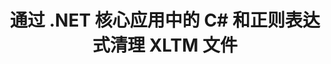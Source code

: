 ---
############################# Static ############################
layout: "autogen"
draft: false
path: "zh/redaction/net/regex/xltm"
otherformats: CSV DOC DOCM DOCX DOT DOTM DOTX PDF POT POTM PPS PPSM PPSX PPT PPTM PPTX RTF XLS XLSM XLSX XLT XLTX  

############################# Head ############################
head_title: "通过 .NET 核心使用正则表达式编辑 XLTM 文档"
head_description: "使用正则表达式从不同格式的文档中删除敏感信息"

############################# Header ############################
title: "通过 .NET 核心应用中的 C# 和正则表达式清理 XLTM 文件"
description: "查找并删除 Office 和 OpenOffice 文档、电子表格和演示文稿以及 Windows、Linux 和 macOS 上的 XLTM 中的敏感信息"

################### SubMenu/Download Button #####################
submenu:
    enable: true

############################# About ############################
about:
    enable: true
    title: ".NET API 的文档文本编辑"
    content: |
        一个独立于格式的界面，用于清理 PDF、Word、Excel、PowerPoint 文档和图像中的敏感和机密信息，包括更改元数据和删除评论的功能。使用 GroupDocs.Redaction for .NET 工具，您可以编辑机密信息并将编辑后的文档保存在 PDF 中，将所有页面转换为光栅图像或保留文档的原始格式以供进一步编辑。

############################# Steps ############################
steps:
    enable: true
    title_left: "通过 C# 使用正则表达式编辑来自 XLTM 的文本"
    content_left: |
        [GroupDocs.Redaction](zh//redaction/net/) 允许 .NET 开发者通过几个简单的步骤使用完整的正则表达式来编辑 XLTM 文件。

        *   创建 [Redactor](https://apireference.groupdocs.com/redaction/net/groupdocs.redaction/redactor) 类的实例并加载 XLTM 文件
        *   创建 [RegexRedaction](https://apireference.groupdocs.com/redaction/net/groupdocs.redaction.redactions/regexredaction) 类的实例来查找和替换文本
        *   使用 RegexRedaction 对象调用 [Redactor.Apply](https://apireference.groupdocs.com/redaction/net/groupdocs.redaction/redactor/methods/apply/index) 方法
        
    title_right: "开始使用密文 API"
    content_right: |
        通过命令行“nuget install GroupDocs.Redaction”进行安装，或通过 Visual Studio 的包管理器控制台使用“Install-Package GroupDocs.Redaction”进行安装。 
        或者，从 [下载](https://downloads.groupdocs.com/redaction/net) 获取 ZIP 文件中的离线 MSI 安装程序或 DLL，并在项目中手动引用它。  
        
    code: |
        ```cs
        using (Redactor redactor = new Redactor(@"sample.xltm"))
        {
        	redactor.Apply(new RegexRedaction("\\d{2}\\s*\\d{2}[^\\d]*\\d{6}", new ReplacementOptions(System.Drawing.Color.Blue)));
        	redactor.Save();
        }
        ```

############################# Demos ############################
demos:
    enable: true
############################# About Formats ############################
about_formats:
    enable: true
############################# More Formats ############################
more_formats:
    enable: true

############################# Back to top ###############################
back_to_top:
    enable: true
---